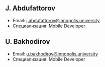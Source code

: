 ## J. Abdufattorov

- Email: [j.abdufattorov@innopolis.university](mailto:j.abdufattorov@innopolis.university)
- Специализация: Mobile Developer

## U. Bakhodirov

- Email: [u.bakhodirov@innopolis.university](mailto:u.bakhodirov@innopolis.university)
- Специализация: Mobile Developer